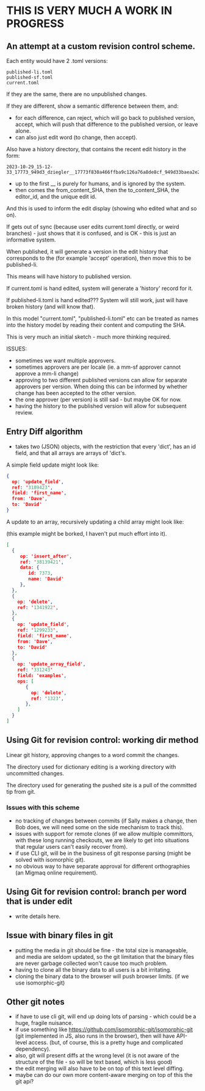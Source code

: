 # THIS IS VERY MUCH A WORK IN PROGRESS

## An attempt at a custom revision control scheme.

Each entity would have 2 .toml versions:

```
published-li.toml
published-sf.toml
current.toml
```

If they are the same, there are no unpublished changes.

If they are different, show a semantic difference between them, and:

- for each difference, can reject, which will go back to published version, 
  accept, which will push that difference to the published version, or leave alone.
- can also just edit word (to change, then accept).

Also have a history directory, that contains the recent edit history in the form:

```
2023-10-29_15-12-33_17773_949d3_dziegler__17773f830a466ffba9c126a76a8de8cf_949d33baea2e27d01b65a75cd43f8d29_838123333_18243819adaffsffad.toml
```

- up to the first __ is purely for humans, and is ignored by the system.
- then comes the from_content_SHA, then the to_content_SHA, the editor_id, and the unique edit id.

And this is used to inform the edit display (showing who edited what and so on).

If gets out of sync (because user edits current.toml directly, or weird branches) - just
shows that it is confused, and is OK - this is just an informative system.

When published, it will generate a version in the edit history that corresponds to
the (for example 'accept' operation), then move this to be published-li.

This means will have history to published version.

If current.toml is hand edited, system will generate a 'history' record for it.

If published-li.toml is hand edited???   System will still work, just will have
broken history (and will know that).

In this model "current.toml", "published-li.toml" etc can be treated as names into
the history model by reading their content and computing the SHA.

This is very much an initial sketch - much more thinking required.

ISSUES: 
- sometimes we want multiple approvers.
- sometimes approvers are per locale (ie. a mm-sf approver cannot approve a
  mm-li change)
- approving to two different published versions can allow for separate approvers
  per version.  When doing this can be informed by whether change has been accepted
  to the other version.
- the one approver (per version) is still sad - but maybe OK for now.
- having the history to the published version will allow for subsequent review.


## Entry Diff algorithm
- takes two (JSON) objects, with the restriction that every 'dict', has an id field,
  and that all arrays are arrays of 'dict's.

A simple field update might look like:

```json
{
  op: 'update_field',
  ref: '3189423',
  field: 'first_name',
  from: 'Dave',
  to: 'David'
}

```

A update to an array, recursively updating a child array might look like:

(this example might be borked, I haven't put much effort into it).

```json
[
  {
     op: 'insert_after',
     ref: '38139421',
     data: {
        id: 7373,
        name: 'David'
     },
  },
  {
    op: 'delete',
    ref: '1341922',
  },
  {
    op: 'update_field',
    ref: '1299233',
    field: 'first_name',
    from: 'Dave',
    to: 'David'
  },
  {
    op: 'update_array_field',
    ref: '331243'
    field: 'examples',
    ops: [
       {
         op: 'delete',
         ref: '1323',
       },
    ]
  }
]
```

## Using Git for revision control: working dir method

Linear git history, approving changes to a word commit the changes.

The directory used for dictionary editing is a working directory with
uncommitted changes.

The directory used for generating the pushed site is a pull of the committed
tip from git.

### Issues with this scheme
- no tracking of changes between commits (if Sally makes a change, then Bob does,
  we will need some on the side mechanism to track this).
- issues with support for remote clones (if we allow multiple committors, with these
  long running checkouts, we are likely to get into situations that regular users
  can't easily recover from).
- if use CLI git, will be in the business of git response parsing (might be solved
  with isomorphic git).
- no obvious way to have separate approval for different orthographies
  (an Migmaq online requirement).

## Using Git for revision control: branch per word that is under edit
- write details here.

## Issue with binary files in git
- putting the media in git should be fine - the total size is manageable, and
  media are seldom updated, so the git limitation that the binary files are
  never garbage collected won't cause too much problem.
- having to clone all the binary data to all users is a bit irritating.
- cloning the binary data to the browser will push browser limits. (if we
  use isomorphic-git)
  
## Other git notes
- if have to use cli git, will end up doing lots of parsing - which could be 
  a huge, fragile nuisance.
- if use something like
  https://github.com/isomorphic-git/isomorphic-git (git implemented in
  JS, also runs in the browser), then will have API-level access.
  (but, of course, this is a pretty huge and complicated dependency).
- also, git will present diffs at the wrong level (it is not aware of the 
  structure of the file - so will be text based, which is less good)
- the edit merging will also have to be on top of this text level diffing.
- maybe can do our own more content-aware merging on top of this the git api?

